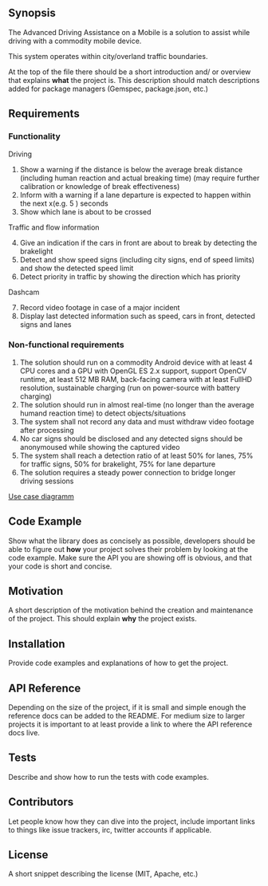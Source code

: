 ## Synopsis

The Advanced Driving Assistance on a Mobile is a solution to assist while driving with a commodity mobile device.

This system operates within city/overland traffic boundaries.


At the top of the file there should be a short introduction and/ or overview that explains **what** the project is. This description should match descriptions added for package managers (Gemspec, package.json, etc.)

## Requirements

### Functionality

Driving

1. Show a warning if the distance is below the average break distance (including human reaction and actual breaking time) (may require further calibration or knowledge of break effectiveness)
2. Inform with a warning if a lane departure is expected to happen within the next x(e.g. 5 ) seconds
3. Show which lane is about to be crossed

Traffic and flow information

4. Give an indication if the cars in front are about to break by detecting the brakelight
5. Detect and show speed signs (including city signs, end of speed limits) and show the detected speed limit
6. Detect priority in traffic by showing the direction which has priority  

Dashcam

7. Record video footage in case of a major incident
8. Display last detected information such as speed, cars in front, detected signs and lanes

### Non-functional requirements
1. The solution should run on a commodity Android device with at least 4 CPU cores and a GPU with OpenGL ES 2.x support, support OpenCV runtime, at least 512 MB RAM, back-facing camera with at least FullHD resolution, sustainable charging (run on power-source with battery charging)
2. The solution should run in almost real-time (no longer than the average humand reaction time) to detect objects/situations
3. The system shall not record any data and must withdraw video footage after processing
4. No car signs should be disclosed and any detected signs should be anonymoused while showing the captured video
5. The system shall reach a detection ratio of at least 50% for lanes, 75% for traffic signs, 50% for brakelight, 75% for lane departure
6. The solution requires a steady power connection to bridge longer driving sessions




[Use case diagramm](https://www.lucidchart.com/invitations/accept/7bd9d298-3531-4e64-993f-ee86e93b487c)

## Code Example

Show what the library does as concisely as possible, developers should be able to figure out **how** your project solves their problem by looking at the code example. Make sure the API you are showing off is obvious, and that your code is short and concise.

## Motivation

A short description of the motivation behind the creation and maintenance of the project. This should explain **why** the project exists.

## Installation

Provide code examples and explanations of how to get the project.

## API Reference

Depending on the size of the project, if it is small and simple enough the reference docs can be added to the README. For medium size to larger projects it is important to at least provide a link to where the API reference docs live.

## Tests

Describe and show how to run the tests with code examples.

## Contributors

Let people know how they can dive into the project, include important links to things like issue trackers, irc, twitter accounts if applicable.

## License

A short snippet describing the license (MIT, Apache, etc.)
